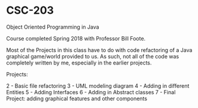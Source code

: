 # CSC-203
Object Oriented Programming in Java

Course completed Spring 2018 with Professor Bill Foote.

Most of the Projects in this class have to do with code refactoring of a Java graphical game/world provided to us.
As such, not all of the code was completely written by me, especially in the earlier projects. 

Projects:

2 - Basic file refactoring
3 - UML modeling diagram
4 - Adding in different Entities
5 - Adding Interfaces
6 - Adding in Abstract classes
7 - Final Project: adding graphical features and other components
